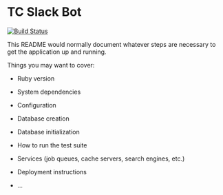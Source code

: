 # TC Slack Bot

[![Build Status](https://travis-ci.org/bionikspoon/tc_slack_bot.svg?branch=master)](https://travis-ci.org/bionikspoon/tc_slack_bot)

This README would normally document whatever steps are necessary to get the
application up and running.

Things you may want to cover:

* Ruby version

* System dependencies

* Configuration

* Database creation

* Database initialization

* How to run the test suite

* Services (job queues, cache servers, search engines, etc.)

* Deployment instructions

* ...
